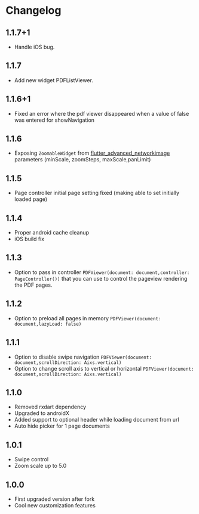 # Changelog

## 1.1.7+1
* Handle iOS bug.

## 1.1.7
* Add new widget PDFListViewer.

## 1.1.6+1
* Fixed an error where the pdf viewer disappeared when a value of false was entered for showNavigation

## 1.1.6
* Exposing `ZoomableWidget` from [flutter_advanced_networkimage](https://pub.dartlang.org/packages/flutter_advanced_networkimage) parameters (minScale, zoomSteps, maxScale,panLimit)

## 1.1.5
* Page controller initial page setting fixed (making able to set initially loaded page)

## 1.1.4
* Proper android cache cleanup
* iOS build fix

## 1.1.3
- Option to pass in controller `PDFViewer(document: document,controller: PageController())` that you can use to control the pageview rendering the PDF pages.

## 1.1.2
- Option to preload all pages in memory `PDFViewer(document: document,lazyLoad: false)`

## 1.1.1
- Option to disable swipe navigation `PDFViewer(document: document,scrollDirection: Aixs.vertical)`
- Option to change scroll axis to vertical or horizontal `PDFViewer(document: document,scrollDirection: Aixs.vertical)`

## 1.1.0
- Removed rxdart dependency
- Upgraded to androidX
- Added support to optional header while loading document from url
- Auto hide picker for 1 page documents

## 1.0.1
- Swipe control
- Zoom scale up to 5.0

## 1.0.0
- First upgraded version after fork
- Cool new customization features